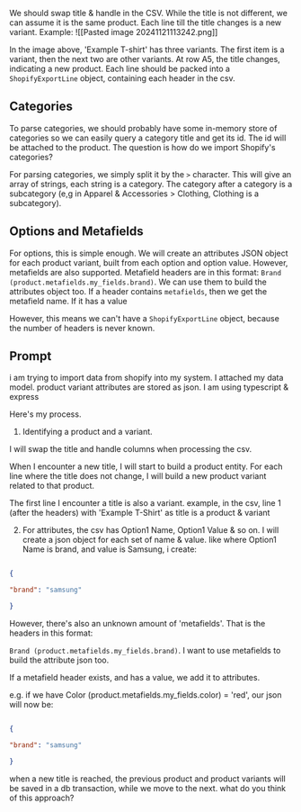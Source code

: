 We should swap title & handle in the CSV. While the title is not different, we can assume it is the same product. Each line till the title changes is a new variant.
Example:
![[Pasted image 20241121113242.png]]

In the image above, 'Example T-shirt' has three variants. The first item is a variant, then the next two are other variants.
At row A5, the title changes, indicating a new product. Each line should be packed into a `ShopifyExportLine` object, containing each header in the csv.

## Categories
To parse categories, we should probably have some in-memory store of categories so we can easily query a category title and get its id. The id will be attached to the product. 
The question is how do we import Shopify's categories?

For parsing categories, we simply split it by the `>` character. This will give an array of strings, each string is a category. The category after a category is a subcategory (e,g in Apparel & Accessories > Clothing, Clothing is a subcategory).
## Options and Metafields
For options, this is simple enough. We will create an attributes JSON object for each product variant, built from each option and option value.
However, metafields are also supported. Metafield headers are in this format: `Brand (product.metafields.my_fields.brand)`. We can use them to build the attributes object too.
If a header contains `metafields`, then we get the metafield name. If it has a value

However, this means we can't have a `ShopifyExportLine` object, because the number of headers is never known.

## Prompt
i am trying to import data from shopify into my system. I attached my data model. product variant attributes are stored as json. I am using typescript & express

Here's my process.

1. Identifying a product and a variant.

I will swap the title and handle columns when processing the csv.

When I encounter a new title, I will start to build a product entity. For each line where the title does not change, I will build a new product variant related to that product.

The first line I encounter a title is also a variant. example, in the csv, line 1 (after the headers) with 'Example T-Shirt' as title is a product & variant

2. For attributes, the csv has Option1 Name, Option1 Value & so on. I will create a json object for each set of name & value. like where Option1 Name is brand, and value is Samsung, i create:

```json

{

"brand": "samsung"

}

```

However, there's also an unknown amount of 'metafields'. That is the headers in this format:

`Brand (product.metafields.my_fields.brand)`. I want to use metafields to build the attribute json too.

If a metafield header exists, and has a value, we add it to attributes.

e.g. if we have Color (product.metafields.my_fields.color) = 'red', our json will now be:

```json

{

"brand": "samsung"

}

```

when a new title is reached, the previous product and product variants will be saved in a db transaction, while we move to the next. what do you think of this approach?